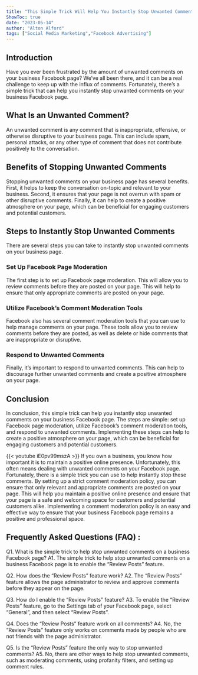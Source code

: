 ```yaml
---
title: "This Simple Trick Will Help You Instantly Stop Unwanted Comments on Your Business Facebook Page!"
ShowToc: true 
date: "2023-05-14"
author: "Alton Alford" 
tags: ["Social Media Marketing","Facebook Advertising"]
---
```

## Introduction

Have you ever been frustrated by the amount of unwanted comments on your business Facebook page? We’ve all been there, and it can be a real challenge to keep up with the influx of comments. Fortunately, there’s a simple trick that can help you instantly stop unwanted comments on your business Facebook page. 

## What Is an Unwanted Comment? 

An unwanted comment is any comment that is inappropriate, offensive, or otherwise disruptive to your business page. This can include spam, personal attacks, or any other type of comment that does not contribute positively to the conversation. 

## Benefits of Stopping Unwanted Comments 

Stopping unwanted comments on your business page has several benefits. First, it helps to keep the conversation on-topic and relevant to your business. Second, it ensures that your page is not overrun with spam or other disruptive comments. Finally, it can help to create a positive atmosphere on your page, which can be beneficial for engaging customers and potential customers. 

## Steps to Instantly Stop Unwanted Comments 

There are several steps you can take to instantly stop unwanted comments on your business page. 

### Set Up Facebook Page Moderation 

The first step is to set up Facebook page moderation. This will allow you to review comments before they are posted on your page. This will help to ensure that only appropriate comments are posted on your page. 

### Utilize Facebook’s Comment Moderation Tools 

Facebook also has several comment moderation tools that you can use to help manage comments on your page. These tools allow you to review comments before they are posted, as well as delete or hide comments that are inappropriate or disruptive. 

### Respond to Unwanted Comments 

Finally, it’s important to respond to unwanted comments. This can help to discourage further unwanted comments and create a positive atmosphere on your page. 

## Conclusion 

In conclusion, this simple trick can help you instantly stop unwanted comments on your business Facebook page. The steps are simple: set up Facebook page moderation, utilize Facebook’s comment moderation tools, and respond to unwanted comments. Implementing these steps can help to create a positive atmosphere on your page, which can be beneficial for engaging customers and potential customers.

{{< youtube iE0pv99mszA >}} 
If you own a business, you know how important it is to maintain a positive online presence. Unfortunately, this often means dealing with unwanted comments on your Facebook page. Fortunately, there is a simple trick you can use to help instantly stop these comments. By setting up a strict comment moderation policy, you can ensure that only relevant and appropriate comments are posted on your page. This will help you maintain a positive online presence and ensure that your page is a safe and welcoming space for customers and potential customers alike. Implementing a comment moderation policy is an easy and effective way to ensure that your business Facebook page remains a positive and professional space.

## Frequently Asked Questions (FAQ) :
Q1. What is the simple trick to help stop unwanted comments on a business Facebook page? 
A1. The simple trick to help stop unwanted comments on a business Facebook page is to enable the “Review Posts” feature.

Q2. How does the “Review Posts” feature work? 
A2. The “Review Posts” feature allows the page administrator to review and approve comments before they appear on the page.

Q3. How do I enable the “Review Posts” feature? 
A3. To enable the “Review Posts” feature, go to the Settings tab of your Facebook page, select “General”, and then select “Review Posts”.

Q4. Does the “Review Posts” feature work on all comments? 
A4. No, the “Review Posts” feature only works on comments made by people who are not friends with the page administrator.

Q5. Is the “Review Posts” feature the only way to stop unwanted comments? 
A5. No, there are other ways to help stop unwanted comments, such as moderating comments, using profanity filters, and setting up comment rules.


